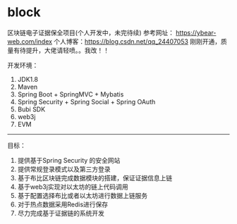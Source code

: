 # block
区块链电子证据保全项目(个人开发中，未完待续)
参考网址： https://ybear-web.com/index
个人博客：https://blog.csdn.net/qq_24407053
刚刚开通，质量有待提升，大佬请轻喷。。我改！！

开发环境：
1. JDK1.8
2. Maven
3. Spring Boot + SpringMVC + Mybatis
4. Spring Security + Spring Social + Spring OAuth
5. Bubi SDK
6. web3j
7. EVM

---

目标： 
1. 提供基于Spring Security 的安全网站
2. 提供常规登录模式以及第三方登录
3. 基于布比区块链完成数据模块的搭建，保证证据信息上链
4. 基于web3j实现对以太坊的链上代码调用
5. 基于配置选择布比或者以太坊进行数据上链服务
5. 对于热点数据采用Redis进行保存
6. 尽力完成基于证据链的系统开发

